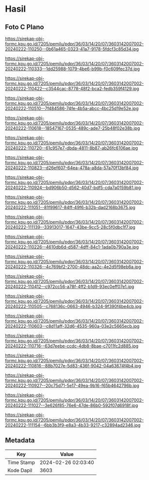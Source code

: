 # Hasil

## Foto C Plano

https://sirekap-obj-formc.kpu.go.id/7205/pemilu/pdpr/36/03/14/20/07/3603142007002-20240222-110250--0b61a465-0323-41a7-9178-5fdcf3c85d34.jpg

https://sirekap-obj-formc.kpu.go.id/7205/pemilu/pdpr/36/03/14/20/07/3603142007002-20240222-110333--1dd25988-1079-4be6-b99b-f0c609fec37d.jpg

https://sirekap-obj-formc.kpu.go.id/7205/pemilu/pdpr/36/03/14/20/07/3603142007002-20240222-110422--c3544cac-8778-48f2-bca2-fedb359f4129.jpg

https://sirekap-obj-formc.kpu.go.id/7205/pemilu/pdpr/36/03/14/20/07/3603142007002-20240222-110510--7f484586-74fe-4b5a-abcc-4bc25d19e52e.jpg

https://sirekap-obj-formc.kpu.go.id/7205/pemilu/pdpr/36/03/14/20/07/3603142007002-20240222-110618--18547167-0535-489c-ade7-25b48f02e38b.jpg

https://sirekap-obj-formc.kpu.go.id/7205/pemilu/pdpr/36/03/14/20/07/3603142007002-20240222-110720--61c957e7-dbda-4811-8b87-ab26fc6106ae.jpg

https://sirekap-obj-formc.kpu.go.id/7205/pemilu/pdpr/36/03/14/20/07/3603142007002-20240222-110823--d26ef607-64ea-478a-a8da-57a70f13bf84.jpg

https://sirekap-obj-formc.kpu.go.id/7205/pemilu/pdpr/36/03/14/20/07/3603142007002-20240222-110924--bd906b50-d562-40d7-bdf5-cda7a0159b81.jpg

https://sirekap-obj-formc.kpu.go.id/7205/pemilu/pdpr/36/03/14/20/07/3603142007002-20240222-111051--81f99617-84ff-49f6-b32b-dad2168b3675.jpg

https://sirekap-obj-formc.kpu.go.id/7205/pemilu/pdpr/36/03/14/20/07/3603142007002-20240222-111139--33913017-1647-43be-9cc5-28c5f0dbc1f7.jpg

https://sirekap-obj-formc.kpu.go.id/7205/pemilu/pdpr/36/03/14/20/07/3603142007002-20240222-110226--4610db6d-d587-4dff-84c1-1ada0b790a3e.jpg

https://sirekap-obj-formc.kpu.go.id/7205/pemilu/pdpr/36/03/14/20/07/3603142007002-20240222-110326--4c769bf2-2700-48dc-aa2c-4e2d5f98eb6a.jpg

https://sirekap-obj-formc.kpu.go.id/7205/pemilu/pdpr/36/03/14/20/07/3603142007002-20240222-110412--c972cc56-a78f-4ff2-b1d9-93ec0eff07e1.jpg

https://sirekap-obj-formc.kpu.go.id/7205/pemilu/pdpr/36/03/14/20/07/3603142007002-20240222-110505--c768136c-0663-4946-b324-9f390f4be4cb.jpg

https://sirekap-obj-formc.kpu.go.id/7205/pemilu/pdpr/36/03/14/20/07/3603142007002-20240222-110603--c8d11aff-32d6-4535-960a-03e2c5665ecb.jpg

https://sirekap-obj-formc.kpu.go.id/7205/pemilu/pdpr/36/03/14/20/07/3603142007002-20240222-110716--63d7eebe-ccdc-4db8-8bae-c7011fc2d885.jpg

https://sirekap-obj-formc.kpu.go.id/7205/pemilu/pdpr/36/03/14/20/07/3603142007002-20240222-110816--88b7027e-5d83-436f-9042-04a63674f4b4.jpg

https://sirekap-obj-formc.kpu.go.id/7205/pemilu/pdpr/36/03/14/20/07/3603142007002-20240222-110927--20c75d71-5e17-49ea-9b16-f65b4642796b.jpg

https://sirekap-obj-formc.kpu.go.id/7205/pemilu/pdpr/36/03/14/20/07/3603142007002-20240222-111027--3e626f85-76e6-47de-86b0-592f07d6918f.jpg

https://sirekap-obj-formc.kpu.go.id/7205/pemilu/pdpr/36/03/14/20/07/3603142007002-20240222-111154--6bb3b3f9-e8a3-4b33-9217-c32894ad2346.jpg


## Metadata

| Key        | Value               |
| ---------- | ------------------- |
| Time Stamp | 2024-02-26 02:03:40 |
| Kode Dapil | 3603                |



